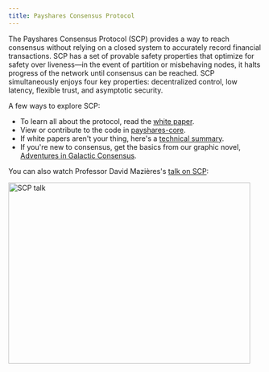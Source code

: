 ```yaml
---
title: Payshares Consensus Protocol
---
```


The Payshares Consensus Protocol (SCP) provides a way to reach consensus without relying on a closed system to accurately record financial transactions. SCP has a set of provable safety properties that optimize for safety over liveness—in the event of partition or misbehaving nodes, it halts progress of the network until consensus can be reached. SCP simultaneously enjoys four key properties: decentralized control, low latency, flexible trust, and asymptotic security.

A few ways to explore SCP:
* To learn all about the protocol, read the [white paper](https://www.payshares.org/papers/payshares-consensus-protocol.pdf). 
* View or contribute to the code in [payshares-core](https://github.com/payshares/payshares-core).
* If white papers aren't your thing, here's a [technical summary](https://medium.com/a-payshares-journey/on-worldwide-consensus-359e9eb3e949). 
* If you're new to consensus, get the basics from our graphic novel, [Adventures in Galactic Consensus](https://www.payshares.org/stories/adventures-in-galactic-consensus-chapter-1/). 

You can also watch Professor David Mazières's [talk on SCP](https://www.youtube.com/watch?v=vmwnhZmEZjc):

<a href="https://www.youtube.com/watch?v=vmwnhZmEZjc" target="_blank" rel="noopener noreferrer"><img src="https://i.ytimg.com/vi/vmwnhZmEZjc/hqdefault.jpg" alt="SCP talk" style="width: 480px; height: 360px" /></a>

